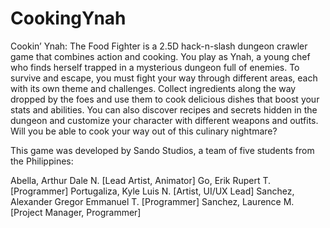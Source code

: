 # CookingYnah

Cookin’ Ynah: The Food Fighter is a 2.5D hack-n-slash dungeon crawler game that combines action and cooking. You play as Ynah, a young chef who finds herself trapped in a mysterious dungeon full of enemies. To survive and escape, you must fight your way through different areas, each with its own theme and challenges. Collect ingredients along the way dropped by the foes and use them to cook delicious dishes that boost your stats and abilities. You can also discover recipes and secrets hidden in the dungeon and customize your character with different weapons and outfits. Will you be able to cook your way out of this culinary nightmare?

This game was developed by Sando Studios, a team of five students from the Philippines:

Abella, Arthur Dale N. [Lead Artist, Animator]
Go, Erik Rupert T. [Programmer]
Portugaliza, Kyle Luis N. [Artist, UI/UX Lead]
Sanchez, Alexander Gregor Emmanuel T. [Programmer]
Sanchez, Laurence M. [Project Manager, Programmer]
